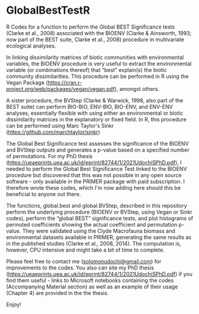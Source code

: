 # GlobalBestTestR
R Codes for a function to perform the Global BEST Significance tests (Clarke et al., 2008) associated with the BIOENV (Clarke & Ainsworth, 1993; now part of the BEST suite, Clarke et al., 2008) procedure in multivariate ecological analyses. 

In linking dissimilarity matrices of biotic communities with environmental variables, the BIOENV procedure is very useful to extract the environmental variable (or combinations thereof) that “best” explain(s) the biotic community dissimilarities. This procedure can be performed in R using the Vegan Package (https://cran.r-project.org/web/packages/vegan/vegan.pdf), amongst others.

A sister procedure, the BVStep (Clarke & Warwick, 1998, also part of the BEST suite) can perform BIO-BIO, ENV-BIO, BIO-ENV, and ENV-ENV analyses, essentially flexible with using either an environmental or biotic dissimilarity matrices in the explanatory or fixed field. In R, this procedure can be performed using Marc Taylor's Sinkr (https://github.com/marchtaylor/sinkr)

The Global Best Significance test assesses the significance of the BIOENV and BVStep outputs and generates a p-value based on a specified number of permutations. For my PhD thesis (https://ueaeprints.uea.ac.uk/id/eprint/82744/1/2021UdochiSPhD.pdf), I needed to perform the Global Best Significance Test linked to the BIOENV procedure but 
discovered that this was not possible in any open source software - only available in the PRIMER package with paid subscription. I therefore wrote these codes, which I'm now adding here should this be beneficial to anyone out there.

The functions, global.best and global.BVStep, described in this repository perform the underlying procedure (BIOENV or BVStep, using Vegan or Sinkr codes), perform the “global BEST” significance tests, and plot histograms of permuted coefficients showing the actual coefficient and permutation p-value. They were validated using the Clyde Macrofauna biomass and environmental datasets available in PRIMER, generating the same results as in the published studies (Clarke et al., 2008, 2014). The computation is, however, CPU intensive and might take a bit of time to complete.

Please feel free to contact me (solomonudochi@gmail.com) for improvements to the codes. You also can site my PhD thesis (https://ueaeprints.uea.ac.uk/id/eprint/82744/1/2021UdochiSPhD.pdf) if you find them useful - links to Microsoft notebooks containing the codes (Accompanying Material section) as well as an example of their usage (Chapter 4) are provided in the the thesis.

Enjoy!
